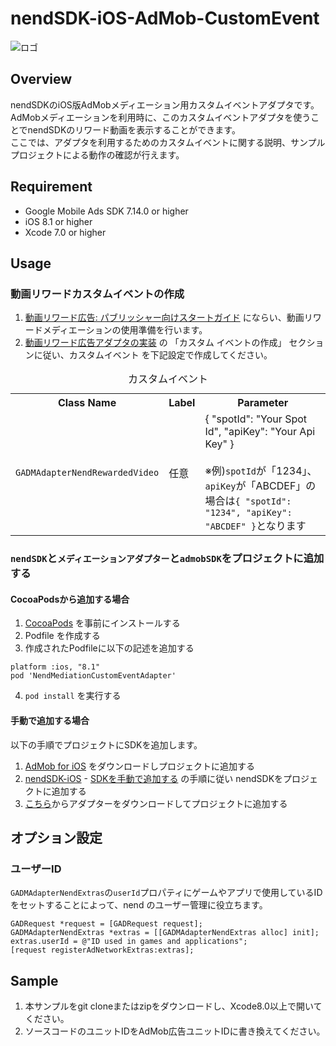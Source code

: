 # nendSDK-iOS-AdMob-CustomEvent

![ロゴ](https://github.com/fan-ADN/nendSDK-iOS/blob/master/Sample/NendSDK_Sample/Images.xcassets/AppIcon.appiconset/icon-60%403x.png)

## Overview
nendSDKのiOS版AdMobメディエーション用カスタムイベントアダプタです。  
AdMobメディエーションを利用時に、このカスタムイベントアダプタを使うことでnendSDKのリワード動画を表示することができます。  
ここでは、アダプタを利用するためのカスタムイベントに関する説明、サンプルプロジェクトによる動作の確認が行えます。  

## Requirement
- Google Mobile Ads SDK 7.14.0 or higher
- iOS 8.1 or higher
- Xcode 7.0 or higher

## Usage

### 動画リワードカスタムイベントの作成
1. [動画リワード広告: パブリッシャー向けスタートガイド](https://firebase.google.com/docs/admob/ios/rewarded-video) にならい、動画リワードメディエーションの使用準備を行います。
2. [動画リワード広告アダプタの実装](https://firebase.google.com/docs/admob/ios/rewarded-video-adapters#create_a_custom_event) の 「カスタム イベントの作成」 セクションに従い、カスタムイベント を下記設定で作成してください。
<table>
  <caption>カスタムイベント</caption>
  <tr>
    <th>Class Name</th>
    <th>Label</th>
    <th>Parameter</th>
  </tr>
  <tr>
    <td><code>GADMAdapterNendRewardedVideo</code></td>
    <td>任意</td>
    <td>{ "spotId": "Your Spot Id", "apiKey": "Your Api Key" }<br><br>※例)<code>spotId</code>が「1234」、<code>apiKey</code>が「ABCDEF」の場合は<code>{ "spotId": "1234", "apiKey": "ABCDEF" }</code>となります</td>
  </tr>
</table>

### `nendSDK`と`メディエーションアダプター`と`admobSDK`をプロジェクトに追加する
#### CocoaPodsから追加する場合

1. [CocoaPods](https://guides.cocoapods.org/using/getting-started) を事前にインストールする
2. Podfile を作成する
3. 作成されたPodfileに以下の記述を追加する
```
platform :ios, "8.1"
pod 'NendMediationCustomEventAdapter'
```
4. `pod install` を実行する

#### 手動で追加する場合

以下の手順でプロジェクトにSDKを追加します。

1. [AdMob for iOS](https://developers.google.com/admob/ios/download) をダウンロードしプロジェクトに追加する
2. [nendSDK-iOS](https://github.com/fan-ADN/nendSDK-iOS)  - [SDKを手動で追加する](https://github.com/fan-ADN/nendSDK-iOS/wiki/SDKを手動で追加する) の手順に従い nendSDKをプロジェクトに追加する
3. [こちら](https://github.com/fan-ADN/nendSDK-iOS-AdMob-CustomEvent/releases)からアダプターをダウンロードしてプロジェクトに追加する

## オプション設定
### ユーザーID
`GADMAdapterNendExtras`の`userId`プロパティにゲームやアプリで使用しているIDをセットすることによって、nend のユーザー管理に役立ちます。
```objc
GADRequest *request = [GADRequest request];
GADMAdapterNendExtras *extras = [[GADMAdapterNendExtras alloc] init];
extras.userId = @"ID used in games and applications";
[request registerAdNetworkExtras:extras];
```

## Sample
1. 本サンプルをgit cloneまたはzipをダウンロードし、Xcode8.0以上で開いてください。
2. ソースコードのユニットIDをAdMob広告ユニットIDに書き換えてください。


